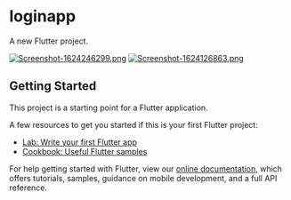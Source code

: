 # loginapp

A new Flutter project.



[![Screenshot-1624246299.png](https://i.postimg.cc/j5ZdCNKG/Screenshot-1624246299.png)](https://postimg.cc/WFqPHddn)
[![Screenshot-1624126863.png](https://i.postimg.cc/Mp7wvRmd/Screenshot-1624126863.png)](https://postimg.cc/PC597Ccw)

## Getting Started

This project is a starting point for a Flutter application.

A few resources to get you started if this is your first Flutter project:

- [Lab: Write your first Flutter app](https://flutter.dev/docs/get-started/codelab)
- [Cookbook: Useful Flutter samples](https://flutter.dev/docs/cookbook)

For help getting started with Flutter, view our
[online documentation](https://flutter.dev/docs), which offers tutorials,
samples, guidance on mobile development, and a full API reference.
